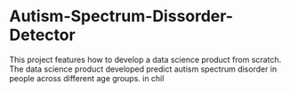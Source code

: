 # Autism-Spectrum-Dissorder-Detector
This project features how to develop a data science product from scratch. The data science product developed predict autism spectrum disorder in people across different age groups. in chil

